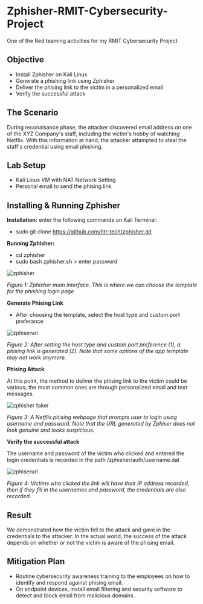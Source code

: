 # Zphisher-RMIT-Cybersecurity-Project
One of the Red teaming activities for my RMIT Cybersecurity Project

## Objective

- Install Zphisher on Kali Linux
- Generate a phishing link using Zphisher 
- Deliver the phising link to the victim in a personalized email
- Verify the successful attack

## The Scenario

During reconaisance phase, the attacker discovered email address on one of the XYZ Company's staff, including the victim's hobby of watching Netflix. With this information at hand, the attacker attampted to steal the staff's credential using email phishing. 

## Lab Setup

- Kali Linux VM with NAT Network Setting
- Personal email to send the phising link

## Installing & Running Zphisher

**Installation:** enter the following commands on Kali Terminal:
- sudo git clone https://github.com/htr-tech/zphisher.git

**Running Zphisher:**
- cd zphisher
- sudo bash zphisher.sh > enter password 

![zphisher](https://github.com/user-attachments/assets/dc813246-edba-4cbe-a94a-9533a736e2a2)

*Figure 1: Zphisher main interface. This is where we can choose the template for the phishing login page*

**Generate Phising Link**
- After choosing the template, select the host type and custom port preferance
  
![zphiserurl](https://github.com/user-attachments/assets/37062f7e-1d2a-42db-9926-2acb5bd68e14)

*Figure 2: After setting the host type and custom port preference (1), a phising link is generated (2). Note that some options of the app template may not work anymore.*

**Phising Attack**

At this point, the method to deliver the phising link to the victim could be various; the most common ones are through personalized email and text messages. 

![zphisher faker](https://github.com/user-attachments/assets/496a07c4-a7b0-4618-9f86-1c71e315a90a)

*Figure 3: A Netflix phising webpage that prompts user to login using username and password. Note that the URL generated by Zphiser does not look genuine and looks suspicious.*

**Verify the successful attack**

The username and password of the victim who clicked and entered the login credentials is recorded in the path /zphisher/auth/username.dat 

![zphiserurl](https://github.com/user-attachments/assets/0778ff45-0286-41ed-9c15-e61088431d47)

*Figure 4: Victims who clicked the link will have their IP address recorded, then if they fill in the usernames and password, the credentials are also recorded.*

## Result

We demonstrated how the victim fell to the attack and gave in the credentials to the attacker. In the actual world, the success of the attack depends on whether or not the victim is aware of the phising email.

## Mitigation Plan

- Routine cybersecurity awareness training to the employees on how to identify and respond against phising email.
- On endpoint devices, install email filtering and security software to detect and block email from malicious domains.
